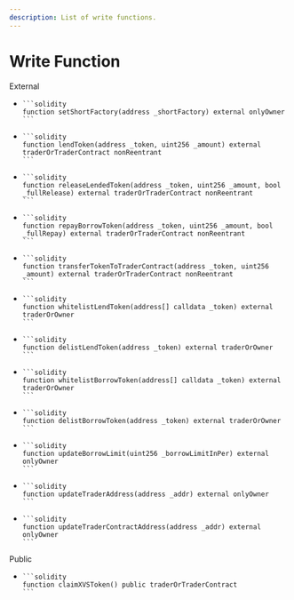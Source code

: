 ```yaml
---
description: List of write functions.
---
```


# Write Function

External

* ````solidity
  ```solidity
  function setShortFactory(address _shortFactory) external onlyOwner
  ```
  ````
* ````solidity
  ```solidity
  function lendToken(address _token, uint256 _amount) external traderOrTraderContract nonReentrant
  ```
  ````
* ````solidity
  ```solidity
  function releaseLendedToken(address _token, uint256 _amount, bool _fullRelease) external traderOrTraderContract nonReentrant
  ```
  ````
* ````solidity
  ```solidity
  function repayBorrowToken(address _token, uint256 _amount, bool _fullRepay) external traderOrTraderContract nonReentrant
  ```
  ````
* ````solidity
  ```solidity
  function transferTokenToTraderContract(address _token, uint256 _amount) external traderOrTraderContract nonReentrant
  ```
  ````
* ````solidity
  ```solidity
  function whitelistLendToken(address[] calldata _token) external traderOrOwner
  ```
  ````
* ````solidity
  ```solidity
  function delistLendToken(address _token) external traderOrOwner
  ```
  ````
* ````solidity
  ```solidity
  function whitelistBorrowToken(address[] calldata _token) external traderOrOwner
  ```
  ````
* ````solidity
  ```solidity
  function delistBorrowToken(address _token) external traderOrOwner
  ```
  ````
* ````solidity
  ```solidity
  function updateBorrowLimit(uint256 _borrowLimitInPer) external onlyOwner
  ```
  ````
* ````solidity
  ```solidity
  function updateTraderAddress(address _addr) external onlyOwner
  ```
  ````
* ````solidity
  ```solidity
  function updateTraderContractAddress(address _addr) external onlyOwner
  ```
  ````

Public

* ````solidity
  ```solidity
  function claimXVSToken() public traderOrTraderContract
  ```
  ````
